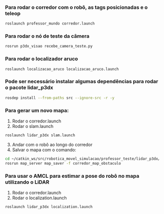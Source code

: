 ### Para rodar o corredor com o robô, as tags posicionadas e o teleop
```bash
roslaunch professor_mundo corredor.launch
```
### Para rodar o nó de teste da câmera
```bash
rosrun p3dx_visao recebe_camera_teste.py
```

### Para rodar o localizador aruco
```bash
roslaunch localizacao_aruco localizacao_aruco.launch
```
### Pode ser necessário instalar algumas dependências para rodar o pacote lidar_p3dx
```bash
rosdep install --from-paths src --ignore-src -r -y
```

### Para gerar um novo mapa:
1. Rodar o corredor.launch
2. Rodar o slam.launch
```bash
roslaunch lidar_p3dx slam.launch
```
3. Andar com o robô ao longo do corredor
4. Salvar o mapa com o comando:
```bash
cd ~/catkin_ws/src/robotica_movel_simulacao/professor_teste/lidar_p3dx/maps
rosrun map_server map_saver -f corredor_map_obstaculo
```

### Para usar o AMCL para estimar a pose do robô no mapa utilizando o LiDAR
1. Rodar o corredor.launch
2. Rodar o localization.launch
```bash
roslaunch lidar_p3dx localization.launch
```

